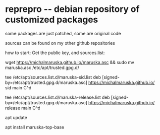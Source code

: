 # reprepro -- debian repository of customized packages


some packages are just patched, some are original code

sources can be found on my other github repositories


how to start:
Get the public key, and sources.list:

wget https://michalmaruska.github.io/maruska.asc && sudo mv maruska.asc /etc/apt/trusted.gpg.d/

tee /etc/apt/sources.list.d/maruska-sid.list
deb [signed-by=/etc/apt/trusted.gpg.d/maruska.asc] https://michalmaruska.github.io/ sid main
C^d

tee /etc/apt/sources.list.d/maruska-release.list
deb [signed-by=/etc/apt/trusted.gpg.d/maruska.asc] https://michalmaruska.github.io/ release main
C^d


apt update

apt install maruska-top-base
